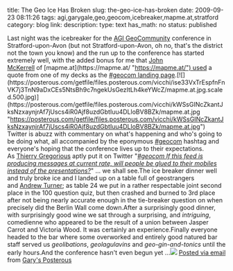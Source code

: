 title: The Geo Ice Has Broken 
slug: the-geo-ice-has-broken
date: 2009-09-23 08:11:26
tags: agi,garygale,geo,geocom,icebreaker,mapme.at,stratford
category: blog
link: 
description: 
type: text
has_math: no
status: published

Last night was the icebreaker for the [AGI GeoCommunity](https://www.agi.org.uk/bfora/systems/xmlviewer/default.asp?arg=DS_AGI_ABOUTART_73/_page.xsl/94 "https://www.agi.org.uk/bfora/systems/xmlviewer/default.asp?arg=DS_AGI_ABOUTART_73/_page.xsl/94") conference in Stratford-upon-Avon (but not Stratford-upon-Avon, oh no, that's the district not the town you know) and the run up to the conference has started extremely well, with the added bonus for me that [John McKerrell](https://twitter.com/mcknut "https://twitter.com/mcknut") of [mapme.at](https://mapme.at/ "https://mapme.at/") used a quote from one of my decks as the [#geocom landing page](https://mapme.at/geocom "https://mapme.at/geocom").[![](https://posterous.com/getfile/files.posterous.com/vicchi/ise33VxTrEspfnFnVK7j3TnN9aDxCEs5NtsBh9c7ngekUsGezItLh4keYWcZ/mapme.at.jpg.scaled.500.jpg)](https://posterous.com/getfile/files.posterous.com/vicchi/kWSsGINcZkantJksNzxaynjrAf7jUscs4iR0Ajf8uzdGbtIuu4DLloBV8BZk/mapme.at.jpg "https://posterous.com/getfile/files.posterous.com/vicchi/kWSsGINcZkantJksNzxaynjrAf7jUscs4iR0Ajf8uzdGbtIuu4DLloBV8BZk/mapme.at.jpg") Twitter is abuzz with commentary on what's happening and who's going to be doing what, all accompanied by the eponymous [#geocom](https://search.twitter.com/search?q=%2523geocom "https://search.twitter.com/search?q=%2523geocom") hashtag and everyone's hoping that the conference lives up to their expectations. As [Thierry Gregorious](https://twitter.com/Thierry_G "https://twitter.com/Thierry_G") aptly put it on Twitter "[*#geocom If this feed is producing messages at current rate, will people be glued to their mobiles instead of the presentations?*](https://twitter.com/Thierry_G/statuses/4170205359 "https://twitter.com/Thierry_G/statuses/4170205359")" ... we shall see.The ice breaker dinner well and truly broke ice and I landed up on a table full of geostrangers and [Andrew Turner](https://twitter.com/ajturner "https://twitter.com/ajturner"); as table 24 we put in a rather respectable joint second place in the 100 question quiz, but then crashed and burned to 3rd place after not being nearly accurate enough in the tie-breaker question on when precisely did the Berlin Wall come down.After a surprisingly good dinner, with surprisingly good wine we sat through a surprising, and *intriguing*, comedienne who appeared to be the result of a union between Jasper Carrot and Victoria Wood. It was certainly an experience.Finally everyone headed to the bar where some overworked and entirely good natured bar staff served us *geolibations*, *geolagulavins* and *geo-gin-and-tonics* until the early hours.And the conference hasn't even begun yet ...[![](https://posterous.com/getfile/files.posterous.com/vicchi/AHSEfGOUziTmbTZB9NmzNenRCjz6ZeW6MdW1abf7y7lYnC2DJxs30AndFVpd/IMG_2010.jpg.scaled.500.jpg)](https://posterous.com/getfile/files.posterous.com/vicchi/r1Zd6x4vauXvhqxuSil5XryVoiXYBGWsoL99Sjeucq8FVwMR1c47CIVqmexu/IMG_2010.jpg.scaled.1000.jpg "https://posterous.com/getfile/files.posterous.com/vicchi/r1Zd6x4vauXvhqxuSil5XryVoiXYBGWsoL99Sjeucq8FVwMR1c47CIVqmexu/IMG_2010.jpg.scaled.1000.jpg")    [Posted via email](https://posterous.com "https://posterous.com") from [Gary's Posterous](https://vicchi.posterous.com/the-geo-ice-has-broken "https://vicchi.posterous.com/the-geo-ice-has-broken") 

 

